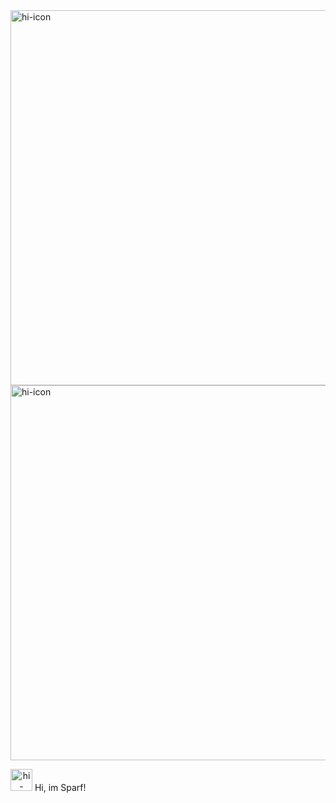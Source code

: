 
<img src="https://i.imgur.com/jaf5VeR.png" alt="hi-icon" style="height:600px;">
<img src="https://i.imgur.com/Tke8pmm.png" alt="hi-icon" style="height:600px;">

<img src="https://i.imgur.com/mnAd5pc.png" alt="hi-icon" style="height:35px; text-align:center;"> Hi, im Sparf!


